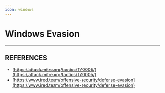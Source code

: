 ```yaml
---
icon: windows
---
```


# Windows Evasion





***

## REFERENCES

* [https://attack.mitre.org/tactics/TA0005/](https://attack.mitre.org/tactics/TA0005/)
* [https://www.ired.team/offensive-security/defense-evasion](https://www.ired.team/offensive-security/defense-evasion)

